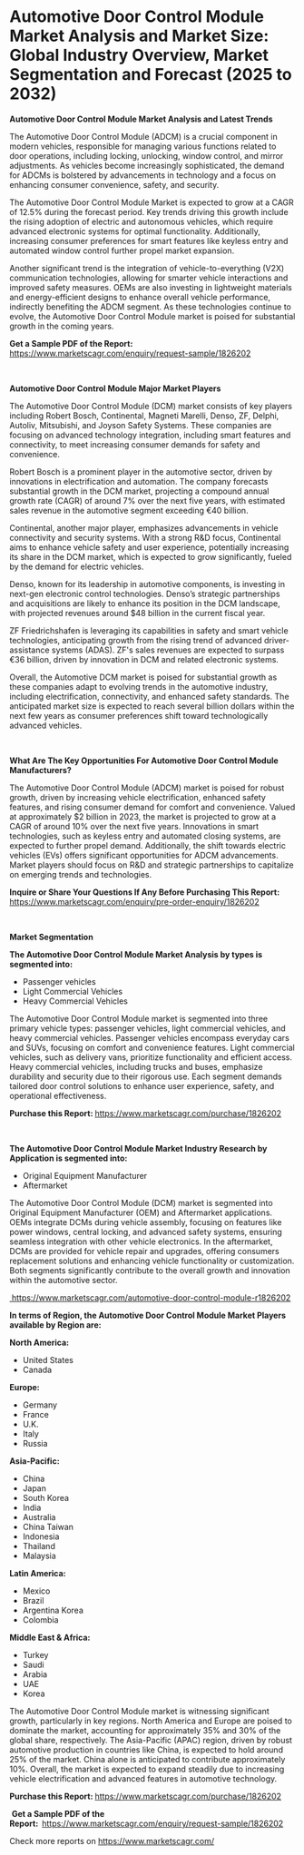 <p><h1>Automotive Door Control Module Market Analysis and Market Size: Global Industry Overview, Market Segmentation and Forecast (2025 to 2032)</h1></p><p><strong>Automotive Door Control Module Market Analysis and Latest Trends</strong></p>
<p><p>The Automotive Door Control Module (ADCM) is a crucial component in modern vehicles, responsible for managing various functions related to door operations, including locking, unlocking, window control, and mirror adjustments. As vehicles become increasingly sophisticated, the demand for ADCMs is bolstered by advancements in technology and a focus on enhancing consumer convenience, safety, and security.</p><p>The Automotive Door Control Module Market is expected to grow at a CAGR of 12.5% during the forecast period. Key trends driving this growth include the rising adoption of electric and autonomous vehicles, which require advanced electronic systems for optimal functionality. Additionally, increasing consumer preferences for smart features like keyless entry and automated window control further propel market expansion. </p><p>Another significant trend is the integration of vehicle-to-everything (V2X) communication technologies, allowing for smarter vehicle interactions and improved safety measures. OEMs are also investing in lightweight materials and energy-efficient designs to enhance overall vehicle performance, indirectly benefiting the ADCM segment. As these technologies continue to evolve, the Automotive Door Control Module market is poised for substantial growth in the coming years.</p></p>
<p><strong>Get a Sample PDF of the Report:&nbsp;</strong> <a href="https://www.marketscagr.com/enquiry/request-sample/1826202?utm_campaign=3221&utm_medium=2&utm_source=Github&utm_content=ia&utm_term=31032025&utm_id=automotive-door-control-module">https://www.marketscagr.com/enquiry/request-sample/1826202</a></p>
<p>&nbsp;</p>
<p><strong>Automotive Door Control Module Major Market Players</strong></p>
<p><p>The Automotive Door Control Module (DCM) market consists of key players including Robert Bosch, Continental, Magneti Marelli, Denso, ZF, Delphi, Autoliv, Mitsubishi, and Joyson Safety Systems. These companies are focusing on advanced technology integration, including smart features and connectivity, to meet increasing consumer demands for safety and convenience.</p><p>Robert Bosch is a prominent player in the automotive sector, driven by innovations in electrification and automation. The company forecasts substantial growth in the DCM market, projecting a compound annual growth rate (CAGR) of around 7% over the next five years, with estimated sales revenue in the automotive segment exceeding €40 billion.</p><p>Continental, another major player, emphasizes advancements in vehicle connectivity and security systems. With a strong R&D focus, Continental aims to enhance vehicle safety and user experience, potentially increasing its share in the DCM market, which is expected to grow significantly, fueled by the demand for electric vehicles.</p><p>Denso, known for its leadership in automotive components, is investing in next-gen electronic control technologies. Denso’s strategic partnerships and acquisitions are likely to enhance its position in the DCM landscape, with projected revenues around $48 billion in the current fiscal year.</p><p>ZF Friedrichshafen is leveraging its capabilities in safety and smart vehicle technologies, anticipating growth from the rising trend of advanced driver-assistance systems (ADAS). ZF's sales revenues are expected to surpass €36 billion, driven by innovation in DCM and related electronic systems.</p><p>Overall, the Automotive DCM market is poised for substantial growth as these companies adapt to evolving trends in the automotive industry, including electrification, connectivity, and enhanced safety standards. The anticipated market size is expected to reach several billion dollars within the next few years as consumer preferences shift toward technologically advanced vehicles.</p></p>
<p>&nbsp;</p>
<p><strong>What Are The Key Opportunities For Automotive Door Control Module Manufacturers?</strong></p>
<p><p>The Automotive Door Control Module (ADCM) market is poised for robust growth, driven by increasing vehicle electrification, enhanced safety features, and rising consumer demand for comfort and convenience. Valued at approximately $2 billion in 2023, the market is projected to grow at a CAGR of around 10% over the next five years. Innovations in smart technologies, such as keyless entry and automated closing systems, are expected to further propel demand. Additionally, the shift towards electric vehicles (EVs) offers significant opportunities for ADCM advancements. Market players should focus on R&D and strategic partnerships to capitalize on emerging trends and technologies.</p></p>
<p><strong>Inquire or Share Your Questions If Any Before Purchasing This Report:</strong> <a href="https://www.marketscagr.com/enquiry/pre-order-enquiry/1826202?utm_campaign=3221&utm_medium=2&utm_source=Github&utm_content=ia&utm_term=31032025&utm_id=automotive-door-control-module">https://www.marketscagr.com/enquiry/pre-order-enquiry/1826202</a></p>
<p>&nbsp;</p>
<p><strong>Market Segmentation</strong></p>
<p><strong>The Automotive Door Control Module Market Analysis by types is segmented into:</strong></p>
<p><ul><li>Passenger vehicles</li><li>Light Commercial Vehicles</li><li>Heavy Commercial Vehicles</li></ul></p>
<p><p>The Automotive Door Control Module market is segmented into three primary vehicle types: passenger vehicles, light commercial vehicles, and heavy commercial vehicles. Passenger vehicles encompass everyday cars and SUVs, focusing on comfort and convenience features. Light commercial vehicles, such as delivery vans, prioritize functionality and efficient access. Heavy commercial vehicles, including trucks and buses, emphasize durability and security due to their rigorous use. Each segment demands tailored door control solutions to enhance user experience, safety, and operational effectiveness.</p></p>
<p><strong>Purchase this Report:&nbsp;</strong><a href="https://www.marketscagr.com/purchase/1826202?utm_campaign=3221&utm_medium=2&utm_source=Github&utm_content=ia&utm_term=31032025&utm_id=automotive-door-control-module">https://www.marketscagr.com/purchase/1826202</a></p>
<p>&nbsp;</p>
<p><strong>The Automotive Door Control Module Market Industry Research by Application is segmented into:</strong></p>
<p><ul><li>Original Equipment Manufacturer</li><li>Aftermarket</li></ul></p>
<p><p>The Automotive Door Control Module (DCM) market is segmented into Original Equipment Manufacturer (OEM) and Aftermarket applications. OEMs integrate DCMs during vehicle assembly, focusing on features like power windows, central locking, and advanced safety systems, ensuring seamless integration with other vehicle electronics. In the aftermarket, DCMs are provided for vehicle repair and upgrades, offering consumers replacement solutions and enhancing vehicle functionality or customization. Both segments significantly contribute to the overall growth and innovation within the automotive sector.</p></p>
<p><a href="https://www.marketscagr.com/automotive-door-control-module-r1826202?utm_campaign=3221&utm_medium=2&utm_source=Github&utm_content=ia&utm_term=31032025&utm_id=automotive-door-control-module">&nbsp;https://www.marketscagr.com/automotive-door-control-module-r1826202</a></p>
<p><strong>In terms of Region, the Automotive Door Control Module Market Players available by Region are:</strong></p>
<p>
    <p> <strong> North America: </strong>
        <ul>
            <li>United States</li>
            <li>Canada</li>
        </ul>
        </p> 
    <p> <strong> Europe: </strong>
        <ul>
            <li>Germany</li>
            <li>France</li>
            <li>U.K.</li>
            <li>Italy</li>
            <li>Russia</li>
        </ul>
        </p> 
    <p> <strong> Asia-Pacific: </strong>
        <ul>
            <li>China</li>
            <li>Japan</li>
            <li>South Korea</li>
            <li>India</li>
            <li>Australia</li>
            <li>China Taiwan</li>
            <li>Indonesia</li>
            <li>Thailand</li>
            <li>Malaysia</li>
        </ul>
        </p> 
    <p> <strong> Latin America: </strong>
        <ul>
            <li>Mexico</li>
            <li>Brazil</li>
            <li>Argentina Korea</li>
            <li>Colombia</li>
        </ul>
        </p> 
    <p> <strong> Middle East & Africa: </strong>
        <ul>
            <li>Turkey</li>
            <li>Saudi</li>
            <li>Arabia</li>
            <li>UAE</li>
            <li>Korea</li>
        </ul>
    </p>
    </p>
<p><p>The Automotive Door Control Module market is witnessing significant growth, particularly in key regions. North America and Europe are poised to dominate the market, accounting for approximately 35% and 30% of the global share, respectively. The Asia-Pacific (APAC) region, driven by robust automotive production in countries like China, is expected to hold around 25% of the market. China alone is anticipated to contribute approximately 10%. Overall, the market is expected to expand steadily due to increasing vehicle electrification and advanced features in automotive technology.</p></p>
<p><strong>Purchase this Report: </strong><a href="https://www.marketscagr.com/purchase/1826202?utm_campaign=3221&utm_medium=2&utm_source=Github&utm_content=ia&utm_term=31032025&utm_id=automotive-door-control-module">https://www.marketscagr.com/purchase/1826202</a></p>
<p>&nbsp;<strong>Get a Sample PDF of the Report:&nbsp;&nbsp;</strong><a href="https://www.marketscagr.com/enquiry/request-sample/1826202?utm_campaign=3221&utm_medium=2&utm_source=Github&utm_content=ia&utm_term=31032025&utm_id=automotive-door-control-module">https://www.marketscagr.com/enquiry/request-sample/1826202</a></p>
<p><strong></strong></p>
<p>Check more reports on <a href="https://www.marketscagr.com/?utm_campaign=3221&utm_medium=2&utm_source=Github&utm_content=ia&utm_term=31032025&utm_id=automotive-door-control-module">https://www.marketscagr.com/</a></p>